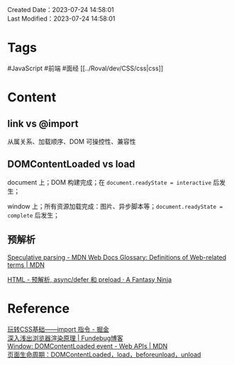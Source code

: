 Created Date：2023-07-24 14:58:01  
Last Modified：2023-07-24 14:58:01

# Tags

#JavaScript #前端 #面经 [[../Roval/dev/CSS/css|css]]

# Content

## link vs @import

从属关系、加载顺序、DOM 可操控性、兼容性

## DOMContentLoaded vs load

document 上；DOM 构建完成；在 `document.readyState = interactive` 后发生；

window 上；所有资源加载完成：图片、异步脚本等；`document.readyState = complete` 后发生；

## 预解析

[Speculative parsing - MDN Web Docs Glossary: Definitions of Web-related terms | MDN](https://developer.mozilla.org/en-US/docs/Glossary/Speculative_parsing)

[HTML - 预解析, async/defer 和 preload · A Fantasy Ninja](https://afantasy.ninja/2018/01/13/speculative-parsing-async-defer-perload/#%E9%A2%84%E8%A7%A3%E6%9E%90-Speculative-Parsing)

# Reference

[玩转CSS基础——import 指令 - 掘金](https://juejin.cn/post/7101973862027378702)  
[深入浅出浏览器渲染原理 | Fundebug博客](https://blog.fundebug.com/2019/01/03/understand-browser-rendering/)  
[Window: DOMContentLoaded event - Web APIs | MDN](https://developer.mozilla.org/en-US/docs/Web/API/Window/DOMContentLoaded_event)  
[页面生命周期：DOMContentLoaded，load，beforeunload，unload](https://zh.javascript.info/onload-ondomcontentloaded)

